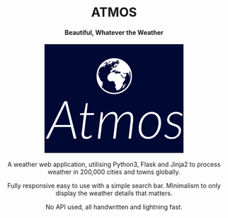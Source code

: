 
<h1 align="center"> ATMOS </h1>

<h4 align="center"> Beautiful, Whatever the Weather </h4>

<p align="center"><img width = "314px" height = "245px" src="assets/images/git-logo.png"</img></p>

<p align="center"> A weather web application, utilising Python3, Flask and Jinja2 to process weather in 200,000 cities and towns globally. </p>

<p align="center"> Fully responsive easy to use with a simple search bar. Minimalism to only display the weather details that matters. </p>

<p align="center"> No API used, all handwritten and lightning fast. </p>
